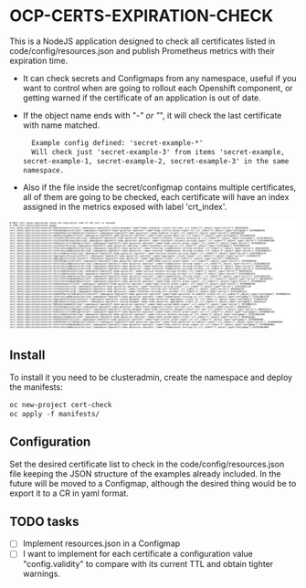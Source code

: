 # OCP-CERTS-EXPIRATION-CHECK

This is a NodeJS application designed to check all certificates listed in code/config/resources.json and publish Prometheus metrics with their expiration time.

- It can check secrets and Configmaps from any namespace, useful if you want to control when are going to rollout each Openshift component, or getting warned if the certificate of an application is out of date.

- If the object name ends with "-*" or "*", it will check the last certificate with name matched.

        Example config defined: 'secret-example-*'
        Will check just 'secret-example-3' from items 'secret-example, secret-example-1, secret-example-2, secret-example-3' in the same namespace.

- Also if the file inside the secret/configmap contains multiple certificates, all of them are going to be checked, each certificate will have an index assigned in the metrics exposed with label 'crt_index'.


![plot](./img/image001.jpg)

## Install

To install it you need to be clusteradmin, create the namespace and deploy the manifests:

```
oc new-project cert-check
oc apply -f manifests/
```

## Configuration

Set the desired certificate list to check in the code/config/resources.json file keeping the JSON structure of the examples already included. In the future will be moved to a Configmap, although the desired thing would be to export it to a CR in yaml format.

## TODO tasks

- [ ] Implement resources.json in a Configmap
- [ ] I want to implement for each certificate a configuration value "config.validity" to compare with its current TTL and obtain tighter warnings.